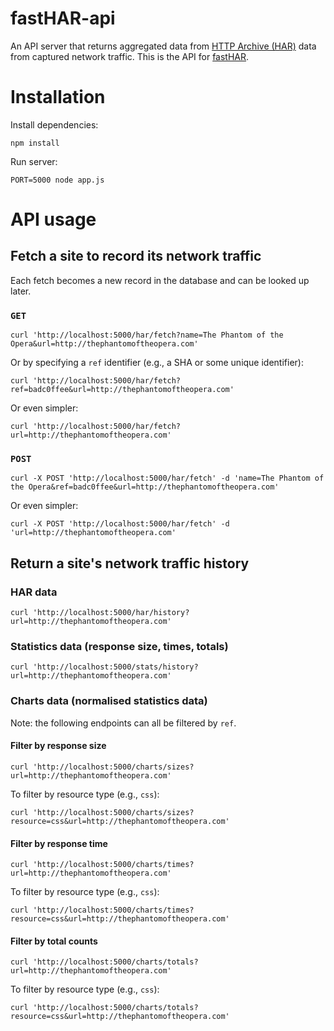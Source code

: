 # fastHAR-api

An API server that returns aggregated data from
[HTTP Archive (HAR)](https://dvcs.w3.org/hg/webperf/raw-file/tip/specs/HAR/Overview.html)
data from captured network traffic. This is the API for
[fastHAR](https://github.com/cvan/fastHAR).


# Installation

Install dependencies:

    npm install

Run server:

    PORT=5000 node app.js


# API usage

## Fetch a site to record its network traffic

Each fetch becomes a new record in the database and can be looked up later.

### `GET`

    curl 'http://localhost:5000/har/fetch?name=The Phantom of the Opera&url=http://thephantomoftheopera.com'

Or by specifying a `ref` identifier (e.g., a SHA or some unique identifier):

    curl 'http://localhost:5000/har/fetch?ref=badc0ffee&url=http://thephantomoftheopera.com'

Or even simpler:

    curl 'http://localhost:5000/har/fetch?url=http://thephantomoftheopera.com'

### `POST`

    curl -X POST 'http://localhost:5000/har/fetch' -d 'name=The Phantom of the Opera&ref=badc0ffee&url=http://thephantomoftheopera.com'

Or even simpler:

    curl -X POST 'http://localhost:5000/har/fetch' -d 'url=http://thephantomoftheopera.com'

## Return a site's network traffic history

### HAR data

    curl 'http://localhost:5000/har/history?url=http://thephantomoftheopera.com'

### Statistics data (response size, times, totals)

    curl 'http://localhost:5000/stats/history?url=http://thephantomoftheopera.com'

### Charts data (normalised statistics data)

Note: the following endpoints can all be filtered by `ref`.

#### Filter by response size

    curl 'http://localhost:5000/charts/sizes?url=http://thephantomoftheopera.com'

To filter by resource type (e.g., `css`):

    curl 'http://localhost:5000/charts/sizes?resource=css&url=http://thephantomoftheopera.com'

#### Filter by response time

    curl 'http://localhost:5000/charts/times?url=http://thephantomoftheopera.com'

To filter by resource type (e.g., `css`):

    curl 'http://localhost:5000/charts/times?resource=css&url=http://thephantomoftheopera.com'

#### Filter by total counts

    curl 'http://localhost:5000/charts/totals?url=http://thephantomoftheopera.com'

To filter by resource type (e.g., `css`):

    curl 'http://localhost:5000/charts/totals?resource=css&url=http://thephantomoftheopera.com'
